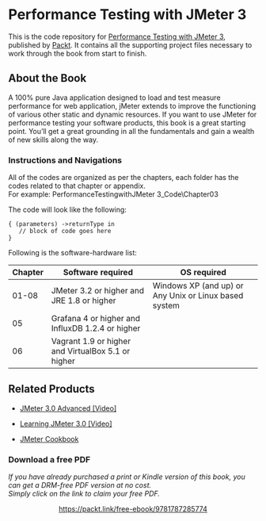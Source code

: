 # Performance Testing with JMeter 3
This is the code repository for [Performance Testing with JMeter 3](https://www.packtpub.com/web-development/performance-testing-jmeter-3-third-edition?utm_source=github&utm_medium=repository&utm_campaign=9781787285774), published by [Packt](https://www.packtpub.com/). It contains all the supporting project files necessary to work through the book from start to finish.
## About the Book
A 100% pure Java application designed to load and test measure performance for web application, jMeter extends to improve the functioning of various other static and dynamic resources. If you want to use JMeter for performance testing your software products, this book is a great starting point. You’ll get a great grounding in all the fundamentals and gain a wealth of new skills along the way.
### Instructions and Navigations
All of the codes are organized as per the chapters, each folder has the codes related to that chapter or appendix.                   
For example:  PerformanceTestingwithJMeter 3_Code\Chapter03



The code will look like the following:
```
{ (parameters) ->returnType in 
   // block of code goes here 
}
```

Following is the software-hardware list:

| Chapter       | Software required                                 | OS required 
| ------------- | -------------                                     | -------------
| 01-08         | JMeter 3.2 or higher and JRE 1.8 or higher        | Windows XP (and up) or Any Unix or Linux based system
| 05            | Grafana 4 or higher and InfluxDB 1.2.4 or higher                 
| 06            | Vagrant 1.9 or higher and VirtualBox 5.1 or higher        
              


## Related Products
 
  
* [JMeter 3.0 Advanced [Video]](https://www.packtpub.com/networking-and-servers/jmeter-30-advanced-video?utm_source=github&utm_medium=repository&utm_campaign=9781787289673)
  
  
* [Learning JMeter 3.0 [Video]](https://www.packtpub.com/web-development/learning-jmeter-30-video?utm_source=github&utm_medium=repository&utm_campaign=9781787281486)
  
  
* [JMeter Cookbook](https://www.packtpub.com/application-development/jmeter-cookbook?utm_source=github&utm_medium=repository&utm_campaign=9781783988280)
 
### Download a free PDF

 <i>If you have already purchased a print or Kindle version of this book, you can get a DRM-free PDF version at no cost.<br>Simply click on the link to claim your free PDF.</i>
<p align="center"> <a href="https://packt.link/free-ebook/9781787285774">https://packt.link/free-ebook/9781787285774 </a> </p>